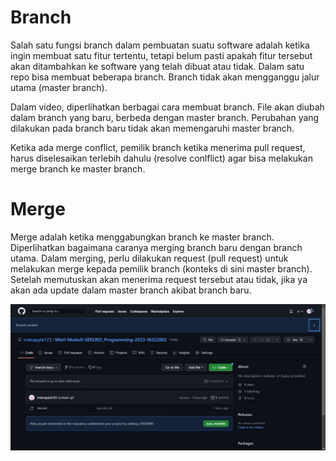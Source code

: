 # Branch

Salah satu fungsi branch dalam pembuatan suatu software adalah ketika ingin membuat satu fitur tertentu, tetapi belum pasti apakah fitur tersebut akan ditambahkan ke software yang telah dibuat atau tidak. Dalam satu repo bisa membuat beberapa branch. Branch tidak akan mengganggu jalur utama (master branch).

Dalam video, diperlihatkan berbagai cara membuat branch. File akan diubah dalam branch yang baru, berbeda dengan master branch. Perubahan yang dilakukan pada branch baru tidak akan memengaruhi master branch.

Ketika ada merge conflict, pemilik branch ketika menerima pull request, harus diselesaikan terlebih dahulu (resolve conlflict) agar bisa melakukan merge branch ke master branch.

# Merge

Merge adalah ketika menggabungkan branch ke master branch. Diperlihatkan bagaimana caranya merging branch baru dengan branch utama. Dalam merging, perlu dilakukan request (pull request) untuk melakukan merge kepada pemilik branch (konteks di sini master branch). Setelah memutuskan akan menerima request tersebut atau tidak, jika ya akan ada update dalam master branch akibat branch baru.

![Nyobain github](nyobain_git3.jpg "Nyobain github")
